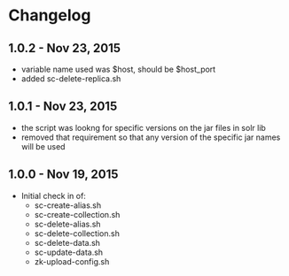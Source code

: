 # Changelog

## 1.0.2 - Nov 23, 2015
- variable name used was $host, should be $host_port
- added sc-delete-replica.sh

## 1.0.1 - Nov 23, 2015
- the script was lookng for specific versions on the jar files in solr lib
- removed that requirement so that any version of the specific jar names will be used

## 1.0.0 - Nov 19, 2015
- Initial check in of:
    - sc-create-alias.sh
    - sc-create-collection.sh
    - sc-delete-alias.sh
    - sc-delete-collection.sh
    - sc-delete-data.sh
    - sc-update-data.sh
    - zk-upload-config.sh
